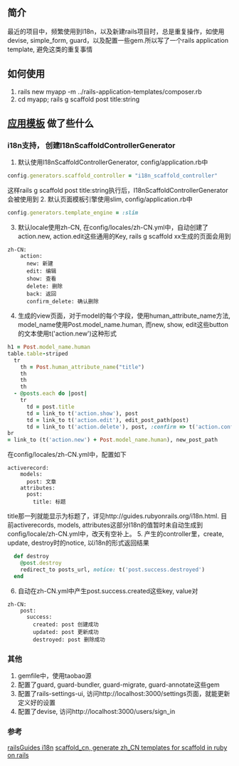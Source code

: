 ## 简介
最近的项目中，频繁使用到I18n，以及新建rails项目时，总是重复操作，如使用devise, simple_form, guard，以及配置一些gem.所以写了一个rails application template, 避免这类的重复事情

## 如何使用
1. rails new myapp -m ../rails-application-templates/composer.rb
2. cd myapp; rails g scaffold post title:string

## [应用模板](composer.rb) 做了些什么
### i18n支持， 创建I18nScaffoldControllerGenerator
1. 默认使用I18nScaffoldControllerGenerator, config/application.rb中
```ruby
config.generators.scaffold_controller = "i18n_scaffold_controller"
```
这样rails g scaffold post title:string执行后，I18nScaffoldControllerGenerator会被使用到
2. 默认页面模板引擎使用slim, config/application.rb中
```ruby
config.generators.template_engine = :slim
```
3. 默认locale使用zh-CN, 在config/locales/zh-CN.yml中，自动创建了action.new, action.edit这些通用的Key, rails g scaffold xx生成的页面会用到
```
zh-CN:
	action:
	  new: 新建
      edit: 编辑
      show: 查看
      delete: 删除
      back: 返回
      confirm_delete: 确认删除
```
4. 生成的view页面，对于model的每个字段，使用human_attribute_name方法, model_name使用Post.model_name.human, 而new, show, edit这些button的文本使用t('action.new')这种形式
```ruby
h1 = Post.model_name.human
table.table-striped
  tr
    th = Post.human_attribute_name("title")
    th
    th
    th
  - @posts.each do |post|
    tr
      td = post.title
      td = link_to t('action.show'), post
      td = link_to t('action.edit'), edit_post_path(post)
      td = link_to t('action.delete'), post, :confirm => t('action.confirm_delete'), :method => :delete
br
= link_to (t('action.new') + Post.model_name.human), new_post_path
```
在config/locales/zh-CN.yml中，配置如下
```
activerecord:
	models:
	  post: 文章
	attributes:
	  post:
	    title: 标题
```
title那一列就能显示为标题了，详见http://guides.rubyonrails.org/i18n.html. 目前activerecords, models, attributes这部分I18n的值暂时未自动生成到config/locale/zh-CN.yml中，改天有空补上。
5. 产生的controller里，create, update, destroy时的notice, 以i18n的形式返回结果
```ruby
  def destroy
    @post.destroy
    redirect_to posts_url, notice: t('post.success.destroyed')
  end
```
6. 自动在zh-CN.yml中产生post.success.created这些key, value对
```
zh-CN:
	post:
	  success:
	    created: post 创建成功
		updated: post 更新成功
		destroyed: post 删除成功
```

### 其他
1. gemfile中，使用taobao源
2. 配置了guard, guard-bundler, guard-migrate, guard-annotate这些gem
3. 配置了rails-settings-ui, 访问http://localhost:3000/settings页面，就能更新定义好的设置
4. 配置了devise, 访问http://localhost:3000/users/sign_in

### 参考
[railsGuides i18n](http://guides.rubyonrails.org/i18n.html)
[scaffold_cn, generate zh_CN templates for scaffold in ruby on rails](https://github.com/homeway/scaffold_cn)
